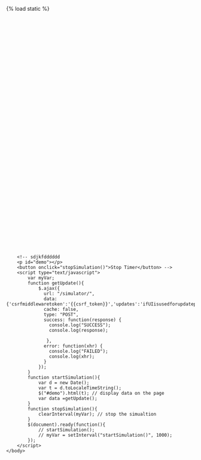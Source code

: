 {% load static %} 
<!doctype html>
<html>
	<head>
		<meta charset="utf-8">
		<script src="{% static 'js/jquery-3.1.1.min.js' %}"></script>  
    	<script src="{% static 'js/bootstrap.min.js' %}"></script>
    	<script src="{% static 'js/plotly-latest.min.js' %}"></script>
	<script src="{% static 'js/plotly-latest.min.js' %}"></script>
	<style>
	canvas{
		-moz-user-select: none;
		-webkit-user-select: none;
		-ms-user-select: none;
	}
	</style>
</head>

<body>
  <div id="myDiv" style="height: 620px;"></div>
	<script type="text/javascript">
		var busroute1 = {
  x: [50,60,55,100,80,75,50],
  y: [50,80,100,80,40,70,50],
  mode: 'lines+markers',
  name: 'BUS DEPOTS',
  text: ['B1', 'B2','B3', 'B4','B5', 'B6','B7', 'B8','B9', 'B10','B11', 'B12','B13', 'B14','B15', 'B16','B17', 'B18','B19', 'B20', 'B21', 'B22'],
  marker: {
    color: 'rgb(164, 194, 244)',
    size: 12,
    line: {
      color: 'white',
      dash: 'dot',
      width: 0.5
    }
  },
  type: 'scatter'

};
var busroute2 = {
  x: [50,70,45,0,20,25,50,40,0,25,50],
  y: [50,20,10,20,60,30,50,80,80,70,50],
  mode: 'lines+markers',
  name: 'BUS DEPOTS',
  text: ['B1', 'B2','B3', 'B4','B5', 'B6','B7', 'B8','B9', 'B10','B11', 'B12','B13', 'B14','B15', 'B16','B17', 'B18','B19', 'B20', 'B21', 'B22'],
  marker: {
    color: 'rgb(164, 194, 0)',
    size: 12,
    line: {
      color: 'white',
      dash: 'dot',
      width: 0.5
    }
  },
  type: 'scatter'

};
var school = {
  x: [50],
  y: [50],
  mode: 'markers',
  name: 'SCHOOL',
  text: ['school'],
  marker: {
    color: 'rgb(255,165,0)',
    size: 50
  }
};


var data = [ busroute1,school ,busroute2];

var layout = {
  title: 'BUS ROUTES SIMULATION',
  xaxis: {
    title: 'x axis distance in km',
    showline: false,
	"gridcolor": "rgb(0,0,0)"
  },
  yaxis: {
    title: 'y axis distance in km',
    showline: false,
    "gridcolor": "rgb(0,0,0	)"
  },
  images: [
      {
        "source": "{% static 'image/bus.png' %}",
        "xref": "x",
        "yref": "y",
        "x": 40,
        "y": 25,
        "sizex": 10,
        "sizey": 20,
        "sizing": "stretch",
        "opacity": 1,
        "layer": "above"
      },
      
    ]

};

Plotly.newPlot('myDiv', data, layout, {showSendToCloud: true} );
	</script>
	

		<!-- sdjkfdddddd
		<p id="demo"></p>
    	<button onclick="stopSimulation()">Stop Timer</button> -->
		<script type="text/javascript">
		    var myVar;
		    function getUpdate(){
		    	$.ajax({
	              url: "/simulator/",
	              data: {'csrfmiddlewaretoken':'{{csrf_token}}','updates':'ifUIisusedforupdatepassdatafromhere'},
	              cache: false,
	              type: "POST",
	              success: function(response) {
	                console.log("SUCCESS");
	                console.log(response);
	                  
	               },
	              error: function(xhr) {
	                console.log("FAILED");
	                console.log(xhr);
	              }
	            });
		    }    
		    function startSimulation(){
		        var d = new Date();
		        var t = d.toLocaleTimeString();
		        $("#demo").html(t); // display data on the page
		        var data =getUpdate();
		    }
		    function stopSimulation(){
		        clearInterval(myVar); // stop the simualtion
		    }
		    $(document).ready(function(){
		        // startSimulation();
		        // myVar = setInterval("startSimulation()", 1000);
		    });
		</script>	
	</body>
</html>
